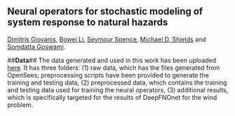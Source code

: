 ## **Neural operators for stochastic modeling of system response to natural hazards**
[Dimitris Giovanis](https://scholar.google.com/citations?user=dnFLyp4AAAAJ&hl=en&oi=ao), [Bowei Li](https://scholar.google.com/citations?user=MDVtPqwAAAAJ&hl=en&oi=sra), [Seymour Spence](https://scholar.google.com/citations?hl=en&user=gDH80t0AAAAJ), [Michael D. Shields](https://scholar.google.com/citations?hl=en&user=hc85Ll0AAAAJ) and [Somdatta Goswami](https://scholar.google.com/citations?user=GaKrpSkAAAAJ&hl=en).

##**Data**##
The data generated and used in this work has been uploaded [here](https://livejohnshopkins-my.sharepoint.com/:f:/g/personal/sgoswam4_jh_edu/ElqEfANCWC5BrvojtY_vCHoBF5T_3ZtnVxyQUs3UMDuGVQ?e=OBqf1s). It has three folders: (1) raw data, which has the files generated from OpenSees; preprocessing scripts have been provided to generate the training and testing data, (2) preprocessed data, which contains the training and testing data used for training the neural operators, (3) additional results, which is specifically targeted for the results of DeepFNOnet for the wind problem. 
